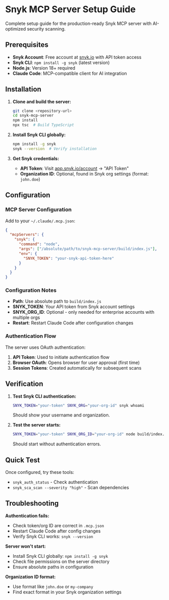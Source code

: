 # Snyk MCP Server Setup Guide

Complete setup guide for the production-ready Snyk MCP server with AI-optimized security scanning.

## Prerequisites

- **Snyk Account**: Free account at [snyk.io](https://snyk.io) with API token access
- **Snyk CLI**: `npm install -g snyk` (latest version)
- **Node.js**: Version 18+ required
- **Claude Code**: MCP-compatible client for AI integration

## Installation

1. **Clone and build the server:**
   ```bash
   git clone <repository-url>
   cd snyk-mcp-server
   npm install
   npx tsc  # Build TypeScript
   ```

2. **Install Snyk CLI globally:**
   ```bash
   npm install -g snyk
   snyk --version  # Verify installation
   ```

3. **Get Snyk credentials:**
   - **API Token**: Visit [app.snyk.io/account](https://app.snyk.io/account) → "API Token"
   - **Organization ID**: Optional, found in Snyk org settings (format: `john.doe`)

## Configuration

### MCP Server Configuration

Add to your `~/.claude/.mcp.json`:

```json
{
  "mcpServers": {
    "snyk": {
      "command": "node",
      "args": ["/absolute/path/to/snyk-mcp-server/build/index.js"],
      "env": {
        "SNYK_TOKEN": "your-snyk-api-token-here"
      }
    }
  }
}
```

### Configuration Notes

- **Path**: Use absolute path to `build/index.js`
- **SNYK_TOKEN**: Your API token from Snyk account settings
- **SNYK_ORG_ID**: Optional - only needed for enterprise accounts with multiple orgs
- **Restart**: Restart Claude Code after configuration changes

### Authentication Flow

The server uses OAuth authentication:
1. **API Token**: Used to initiate authentication flow
2. **Browser OAuth**: Opens browser for user approval (first time)
3. **Session Tokens**: Created automatically for subsequent scans

## Verification

1. **Test Snyk CLI authentication:**
   ```bash
   SNYK_TOKEN="your-token" SNYK_ORG="your-org-id" snyk whoami
   ```
   Should show your username and organization.

2. **Test the server starts:**
   ```bash
   SNYK_TOKEN="your-token" SNYK_ORG_ID="your-org-id" node build/index.js
   ```
   Should start without authentication errors.

## Quick Test

Once configured, try these tools:
- `snyk_auth_status` - Check authentication
- `snyk_sca_scan --severity "high"` - Scan dependencies

## Troubleshooting

**Authentication fails:**
- Check token/org ID are correct in `.mcp.json`
- Restart Claude Code after config changes
- Verify Snyk CLI works: `snyk --version`

**Server won't start:**
- Install Snyk CLI globally: `npm install -g snyk`
- Check file permissions on the server directory
- Ensure absolute paths in configuration

**Organization ID format:**
- Use format like `john.doe` or `my-company`
- Find exact format in your Snyk organization settings